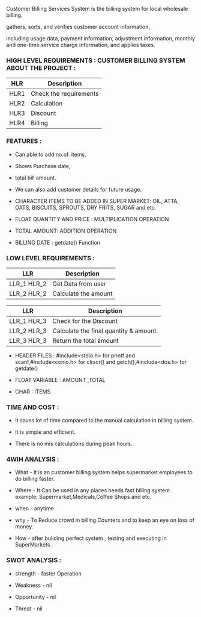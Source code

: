 Customer Billing Services System is the billing system for local wholesale billing.  

gathers, sorts, and verifies customer account information,

including usage data, payment information, adjustment information, monthly and one-time service charge information, and applies taxes.


### HIGH LEVEL REQUIREMENTS : CUSTOMER BILLING SYSTEM ABOUT THE PROJECT : ###

HLR  | Description |
--- | --- |
HLR1 | Check the requirements |
HLR2 | Calculation |
HLR3 | Discount |
HLR4 | Billing |

### FEATURES : ###

* Can able to add no.of. items,

* Shows Purchase date,

* total bill amount.

* We can also add customer details for future usage.

* CHARACTER ITEMS TO BE ADDED IN SUPER MARKET: OIL, ATTA, OATS, BISCUITS, SPROUTS, DRY FRITS, SUGAR and etc.

* FLOAT QUANTITY AND PRICE : MULTIPLICATION OPERATION

* TOTAL AMOUNT: ADDITION OPERATION

* BILLING DATE : getdate() Function

### LOW LEVEL REQUIREMENTS : ###

LLR  | Description |
--- | --- |
LLR_1 HLR_2 | Get Data from user
LLR_2 HLR_2 | Calculate the amount

LLR  | Description |
--- | --- |
LLR_1 HLR_3 | Check for the Discount
LLR_2 HLR_3 | Calculate the final quantity & amount.
LLR_3 HLR_3 | Return the total amount |
* HEADER FILES : #include<stdio.h> for printf and scanf,#include<conio.h> for clrscr() and getch(),#include<dos.h> for getdate()

* FLOAT VARIABLE : AMOUNT ,TOTAL

* CHAR : ITEMS

### TIME AND COST : ###

* It saves lot of time compared to the manual calculation in billing system.

* It is simple and efficient.

* There is no mis calculations during peak hours.

### 4WIH ANALYSIS : ###


* What - It is an customer billing system helps supermarket employees to do billing faster.

* Where - It Can be used in any places needs fast billing system . example: Supermarket,Medicals,Coffee Shops and etc.

* when - anytime

* why - To Reduce crowd in billing Counters and to keep an eye on loss of money.

* How - after buliding perfect system , testing and executing in SuperMarkets.

### SWOT ANALYSIS : ###

* strength - faster Operation

* Weakness - nil

* Opportunity - nil

* Threat - nil

